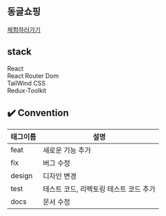## 동글쇼핑
[체험하러가기](https://glistening-llama-2638a7.netlify.app/)

## stack

React
<br>
React Router Dom
<br>
TailWind CSS
<br>
Redux-Toolkit

## ✔️ Convention

| 태그이름 | 설명                                     |
| -------- | ---------------------------------------- |
| feat     | 새로운 기능 추가                         |
| fix      | 버그 수정                                |
| design   | 디자인 변경                              |
| test     | 테스트 코드, 리펙토링 테스트 코드 추가   |
| docs     | 문서 수정                                |
